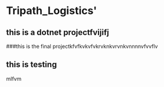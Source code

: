 # Tripath_Logistics'

## this is a dotnet projectfvijifj


###this is the final projectkfvfkvkvfvkrvknkvrvnkvnnnnvfvvflv
## this is testing 
mlfvm
